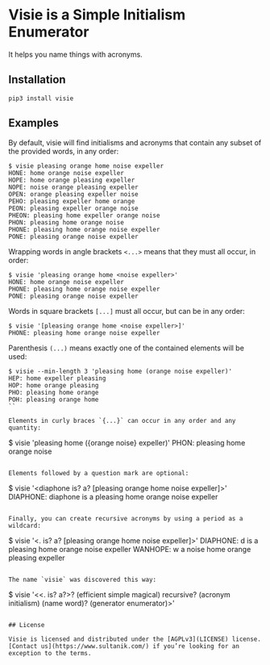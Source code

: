 # Visie is a Simple Initialism Enumerator

It helps you name things with acronyms.

## Installation

```
pip3 install visie
```

## Examples

By default, visie will find initialisms and acronyms
that contain any subset of the provided words, in any order:

```
$ visie pleasing orange home noise expeller
HONE: home orange noise expeller
HOPE: home orange pleasing expeller
NOPE: noise orange pleasing expeller
OPEN: orange pleasing expeller noise
PEHO: pleasing expeller home orange
PEON: pleasing expeller orange noise
PHEON: pleasing home expeller orange noise
PHON: pleasing home orange noise
PHONE: pleasing home orange noise expeller
PONE: pleasing orange noise expeller
```

Wrapping words in angle brackets `<...>`
means that they must all occur, in order:

```
$ visie 'pleasing orange home <noise expeller>'
HONE: home orange noise expeller
PHONE: pleasing home orange noise expeller
PONE: pleasing orange noise expeller
```

Words in square brackets `[...]` must all occur, but can be in any order:

```
$ visie '[pleasing orange home <noise expeller>]'
PHONE: pleasing home orange noise expeller
```

Parenthesis `(...)` means exactly one of the contained elements will be used:

```
$ visie --min-length 3 'pleasing home (orange noise expeller)'
HEP: home expeller pleasing
HOP: home orange pleasing
PHO: pleasing home orange
POH: pleasing orange home
``

Elements in curly braces `{...}` can occur in any order and any quantity:

```
$ visie 'pleasing home ({orange noise} expeller)'
PHON: pleasing home orange noise
```

Elements followed by a question mark are optional:

```
$ visie '<diaphone is? a? [pleasing orange home noise expeller]>'
DIAPHONE: diaphone is a pleasing home orange noise expeller
```

Finally, you can create recursive acronyms by using a period as a wildcard:

```
$ visie '<. is? a? [pleasing orange home noise expeller]>'
DIAPHONE: d is a pleasing home orange noise expeller
WANHOPE: w a noise home orange pleasing expeller
```

The name `visie` was discovered this way:

```
$ visie '<<. is? a?>? (efficient simple magical) recursive? (acronym initialism) (name word)? (generator enumerator)>'
```

## License

Visie is licensed and distributed under the [AGPLv3](LICENSE) license. [Contact us](https://www.sultanik.com/) if you’re looking for an exception to the terms.
